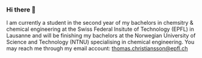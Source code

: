 ### Hi there 👋
I am currently a student in the second year of my bachelors in chemsitry & chemical engineering at the Swiss Federal Insitute of Technology (EPFL) in Lausanne and will be finishing my bachelors at the Norwegian University of Science and Technology (NTNU) specialising in chemical engineering.
You may reach me through my email account: thomas.christiansson@epfl.ch


<!--
**ThomasCsson/ThomasCsson** is a ✨ _special_ ✨ repository because its `README.md` (this file) appears on your GitHub profile.

Here are some ideas to get you started:

- 🔭 I’m currently working on obtaining my bachelors in chemsitry & chemical engineering at the Swiss Federal Institute of Technology (EPFL)

- 📫 How to reach me: you can contact me via my email account: thomas.christiansson(at)epfl.ch

- ⚡ Fun fact: I can ride a bike without holding the handlebars !

